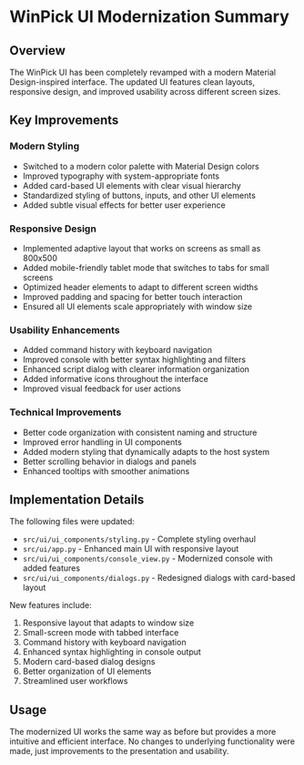 # WinPick UI Modernization Summary

## Overview
The WinPick UI has been completely revamped with a modern Material Design-inspired interface. The updated UI features clean layouts, responsive design, and improved usability across different screen sizes.

## Key Improvements

### Modern Styling
- Switched to a modern color palette with Material Design colors
- Improved typography with system-appropriate fonts
- Added card-based UI elements with clear visual hierarchy
- Standardized styling of buttons, inputs, and other UI elements
- Added subtle visual effects for better user experience

### Responsive Design
- Implemented adaptive layout that works on screens as small as 800x500
- Added mobile-friendly tablet mode that switches to tabs for small screens
- Optimized header elements to adapt to different screen widths
- Improved padding and spacing for better touch interaction
- Ensured all UI elements scale appropriately with window size

### Usability Enhancements
- Added command history with keyboard navigation
- Improved console with better syntax highlighting and filters
- Enhanced script dialog with clearer information organization
- Added informative icons throughout the interface
- Improved visual feedback for user actions

### Technical Improvements
- Better code organization with consistent naming and structure
- Improved error handling in UI components
- Added modern styling that dynamically adapts to the host system
- Better scrolling behavior in dialogs and panels
- Enhanced tooltips with smoother animations

## Implementation Details

The following files were updated:
- `src/ui/ui_components/styling.py` - Complete styling overhaul
- `src/ui/app.py` - Enhanced main UI with responsive layout
- `src/ui/ui_components/console_view.py` - Modernized console with added features
- `src/ui/ui_components/dialogs.py` - Redesigned dialogs with card-based layout

New features include:
1. Responsive layout that adapts to window size
2. Small-screen mode with tabbed interface
3. Command history with keyboard navigation
4. Enhanced syntax highlighting in console output
5. Modern card-based dialog designs
6. Better organization of UI elements
7. Streamlined user workflows

## Usage
The modernized UI works the same way as before but provides a more intuitive and efficient interface. No changes to underlying functionality were made, just improvements to the presentation and usability.